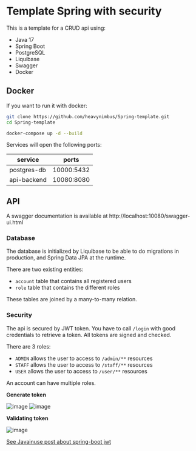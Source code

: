 # Template Spring with security

This is a template for a CRUD api using:

* Java 17
* Spring Boot
* PostgreSQL
* Liquibase
* Swagger
* Docker

## Docker

If you want to run it with docker:

```bash
git clone https://github.com/heavynimbus/Spring-template.git
cd Spring-template

docker-compose up -d --build
```

Services will open the following ports:

| service     | ports      |
|-------------|------------|
| postgres-db | 10000:5432 |
| api-backend | 10080:8080 |

## API

A swagger documentation is available at http://localhost:10080/swagger-ui.html

### Database

The database is initialized by Liquibase to be able to do migrations in production, and Spring Data JPA at the runtime.

There are two existing entities:

* `account` table that contains all registered users
* `role` table that contains the different roles

These tables are joined by a many-to-many relation.

### Security

The api is secured by JWT token. You have to call `/login` with good credentials to retrieve a token. All tokens are
signed and checked.

There are 3 roles:

* `ADMIN` allows the user to access to `/admin/**` resources
* `STAFF` allows the user to access to `/staff/**` resources
* `USER` allows the user to access to `/user/**` resources

An account can have multiple roles.


**Generate token**

![image](https://user-images.githubusercontent.com/45078901/161392870-bd399b6e-52e5-4de7-a2bb-c19b4c71fbbb.png)
![image](https://user-images.githubusercontent.com/45078901/161392881-95636bbd-494f-4f07-a0c7-2b65666f84a5.png)


**Validating token**

![image](https://user-images.githubusercontent.com/45078901/161392902-02241f7e-98ff-4894-9733-96e61421a84e.png)

[See Javainuse post about spring-boot jwt](https://www.javainuse.com/spring/boot-jwt)

